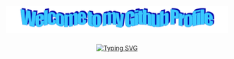 <h1 align="center">
    <img src="images/welcome.png" alt="welcome" />
</h1>

<div align="center">
    <a href="https://git.io/typing-svg"><img src="https://readme-typing-svg.demolab.com?font=Fira+Code&weight=700&size=32&duration=2500&pause=2500&color=FFC0CB&center=true&vCenter=true&random=false&width=800&lines=%E2%9C%A8+Hi%2C+I'm+Raingrain!+%E2%9C%A8" alt="Typing SVG" /></a>
</div>
